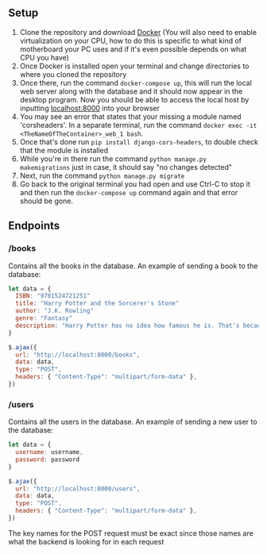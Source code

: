 ## Setup
1. Clone the repository and download [Docker](https://www.docker.com/get-started) (You will also need to enable virtualization on your CPU, how to do this is specific to what kind of motherboard your PC uses and if it's even possible depends on what CPU you have)
2. Once Docker is installed open your terminal and change directories to where you cloned the repository
3. Once there, run the command `docker-compose up`, this will run the local web server along with the database and it should now appear in the desktop program. Now you should be able to access the local host by inputting [localhost:8000](http://localhost:8000) into your browser
4. You may see an error that states that your missing a module named 'corsheaders'. In a separate terminal, run the command `docker exec -it <TheNameOfTheContainer>_web_1 bash`.
5. Once that's done run `pip install django-cors-headers`, to double check that the module is installed
6. While you're in there run the command `python manage.py makemigrations` just in case, it should say "no changes detected"
7. Next, run the command `python manage.py migrate` 
8. Go back to the original terminal you had open and use Ctrl-C to stop it and then run the `docker-compose up` command again and that error should be gone.
## Endpoints
### /books
Contains all the books in the database. An example of sending a book to the database:
```javascript
let data = {
  ISBN: "9781524721251"
  title: "Harry Potter and the Sorcerer's Stone"
  author: "J.K. Rowling"
  genre: "Fantasy"
  description: "Harry Potter has no idea how famous he is. That's because he's being raised by his miserable aunt and uncle who are terrified Harry will learn that he's really a wizard, just as his parents were. But everything changes when Harry is summoned to attend an infamous school for wizards, and he begins to discover some clues about his illustrious birthright. From the surprising way he is greeted by a lovable giant, to the unique curriculum and colorful faculty at his unusual school, Harry finds himself drawn deep inside a mystical world he never knew existed and closer to his own noble destiny."
}

$.ajax({
  url: "http://localhost:8000/books",
  data: data,
  type: "POST",
  headers: { "Content-Type": "multipart/form-data" },
})
```
### /users
Contains all the users in the database. An example of sending a new user to the database:
```javascript
let data = {
  username: username,
  password: password
}

$.ajax({
  url: "http://localhost:8000/users",
  data: data,
  type: "POST",
  headers: { "Content-Type": "multipart/form-data" },
})
```
The key names for the POST request must be exact since those names are what the backend is looking for in each request
